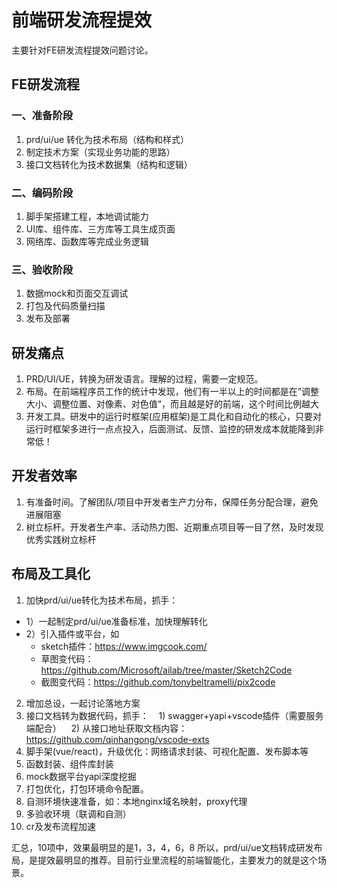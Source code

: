 
# 前端研发流程提效

主要针对FE研发流程提效问题讨论。

## FE研发流程

### 一、准备阶段

1. prd/ui/ue 转化为技术布局（结构和样式）
2. 制定技术方案（实现业务功能的思路）
3. 接口文档转化为技术数据集（结构和逻辑）

### 二、编码阶段

1. 脚手架搭建工程，本地调试能力
2. UI库、组件库、三方库等工具生成页面
3. 网络库、函数库等完成业务逻辑

### 三、验收阶段

1. 数据mock和页面交互调试
2. 打包及代码质量扫描
3. 发布及部署

## 研发痛点

1. PRD/UI/UE，转换为研发语言。理解的过程，需要一定规范。
2. 布局。在前端程序员工作的统计中发现，他们有一半以上的时间都是在”调整大小、调整位置、对像素、对色值“，而且越是好的前端，这个时间比例越大
3. 开发工具。研发中的运行时框架(应用框架)是工具化和自动化的核心，只要对运行时框架多进行一点点投入，后面测试、反馈、监控的研发成本就能降到非常低！

## 开发者效率

1. 有准备时间。了解团队/项目中开发者生产力分布，保障任务分配合理，避免进展阻塞
2. 树立标杆。开发者生产率、活动热力图、近期重点项目等一目了然，及时发现优秀实践树立标杆

## 布局及工具化

1. 加快prd/ui/ue转化为技术布局，抓手：

* 1）一起制定prd/ui/ue准备标准，加快理解转化
* 2）引入插件或平台，如
  * sketch插件：<https://www.imgcook.com/>
  * 草图变代码：<https://github.com/Microsoft/ailab/tree/master/Sketch2Code>
  * 截图变代码：<https://github.com/tonybeltramelli/pix2code>

2. 增加总设，一起讨论落地方案
3. 接口文档转为数据代码，抓手：
   1) swagger+yapi+vscode插件（需要服务端配合）
   2) 从接口地址获取文档内容：https://github.com/qinhangong/vscode-exts
4. 脚手架(vue/react)，升级优化：网络请求封装、可视化配置、发布脚本等
5. 函数封装、组件库封装
6. mock数据平台yapi深度挖掘
7. 打包优化，打包环境命令配置。
8. 自测环境快速准备，如：本地nginx域名映射，proxy代理
9. 多验收环境（联调和自测）
10. cr及发布流程加速

汇总，10项中，效果最明显的是1，3，4，6，8
所以，prd/ui/ue文档转成研发布局，是提效最明显的推荐。目前行业里流程的前端智能化，主要发力的就是这个场景。
